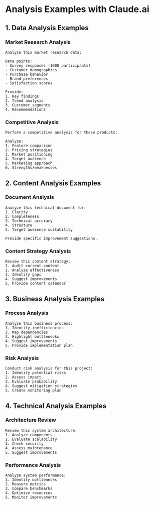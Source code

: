 # Analysis Examples with Claude.ai

## 1. Data Analysis Examples

### Market Research Analysis
```
Analyze this market research data:

Data points:
- Survey responses (1000 participants)
- Customer demographics
- Purchase behavior
- Brand preferences
- Satisfaction scores

Provide:
1. Key findings
2. Trend analysis
3. Customer segments
4. Recommendations
```

### Competitive Analysis
```
Perform a competitive analysis for these products:

Analyze:
1. Feature comparison
2. Pricing strategies
3. Market positioning
4. Target audience
5. Marketing approach
6. Strengths/weaknesses
```

## 2. Content Analysis Examples

### Document Analysis
```
Analyze this technical document for:
1. Clarity
2. Completeness
3. Technical accuracy
4. Structure
5. Target audience suitability

Provide specific improvement suggestions.
```

### Content Strategy Analysis
```
Review this content strategy:
1. Audit current content
2. Analyze effectiveness
3. Identify gaps
4. Suggest improvements
5. Provide content calendar
```

## 3. Business Analysis Examples

### Process Analysis
```
Analyze this business process:
1. Identify inefficiencies
2. Map dependencies
3. Highlight bottlenecks
4. Suggest improvements
5. Provide implementation plan
```

### Risk Analysis
```
Conduct risk analysis for this project:
1. Identify potential risks
2. Assess impact
3. Evaluate probability
4. Suggest mitigation strategies
5. Create monitoring plan
```

## 4. Technical Analysis Examples

### Architecture Review
```
Review this system architecture:
1. Analyze components
2. Evaluate scalability
3. Check security
4. Assess maintenance
5. Suggest improvements
```

### Performance Analysis
```
Analyze system performance:
1. Identify bottlenecks
2. Measure metrics
3. Compare benchmarks
4. Optimize resources
5. Monitor improvements
```